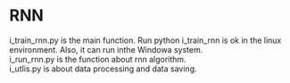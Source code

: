 # RNN

i_train_rnn.py is the main function. Run python i_train_rnn is ok in the linux environment. Also, it can run inthe Windowa system.                                                                                                                                             
i_run_rnn.py is the function about rnn algorithm.                                                                                          
i_utlis.py is about data processing and data saving.
